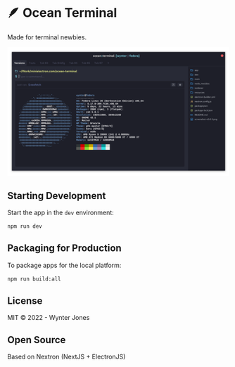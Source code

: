 # 🪶 Ocean Terminal

Made for terminal newbies.

<img src="/screenshot.png" alt="Ocean Terminal" />

## Starting Development

Start the app in the `dev` environment:

```bash
npm run dev
```

## Packaging for Production

To package apps for the local platform:

```bash
npm run build:all
```

## License

MIT © 2022 - Wynter Jones

## Open Source

Based on Nextron (NextJS + ElectronJS)
